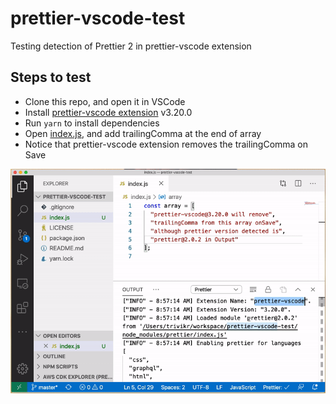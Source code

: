 # prettier-vscode-test

Testing detection of Prettier 2 in prettier-vscode extension

## Steps to test

- Clone this repo, and open it in VSCode
- Install [prettier-vscode extension](https://marketplace.visualstudio.com/items?itemName=esbenp.prettier-vscode) v3.20.0
- Run `yarn` to install dependencies
- Open [index.js](./index.js), and add trailingComma at the end of array
- Notice that prettier-vscode extension removes the trailingComma on Save

<img src="./prettier-vscode-removes-trailingComma.gif" />
